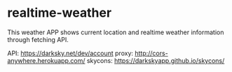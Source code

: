 # realtime-weather
This weather APP shows current location and realtime weather information through fetching API. 

API: https://darksky.net/dev/account 
proxy: http://cors-anywhere.herokuapp.com/ 
skycons: https://darkskyapp.github.io/skycons/
